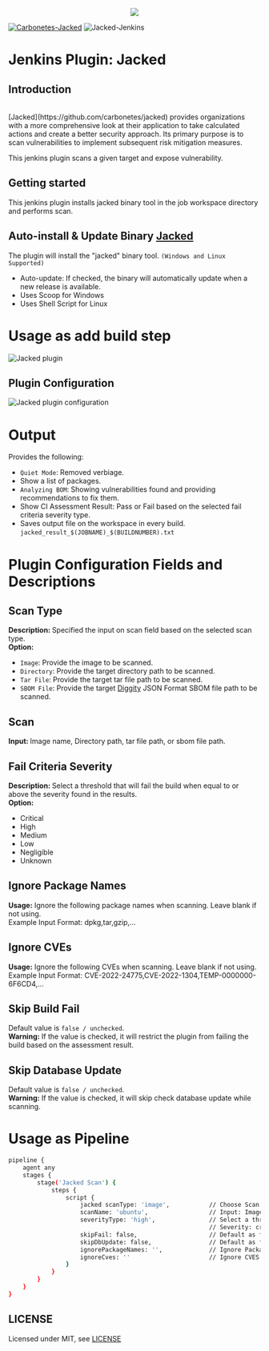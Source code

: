 <p align="center">
<img src="assets/logo.png">
</p>

[![Carbonetes-Jacked](https://img.shields.io/badge/carbonetes-jacked-%232f7ea3)](https://github.com/carbonetes/jacked)
![Jacked-Jenkins](https://img.shields.io/badge/jacked-jenkins--plugin-%232f7ea3)
# Jenkins Plugin: Jacked

## Introduction
<br>
[Jacked](https://github.com/carbonetes/jacked) provides organizations with a more comprehensive look at their application to take calculated actions and create a better security approach. Its primary purpose is to scan vulnerabilities to implement subsequent risk mitigation measures.

This jenkins plugin scans a given target and expose vulnerability.

## Getting started

This jenkins plugin installs jacked binary tool in the job workspace directory and performs scan. 
## Auto-install & Update Binary [Jacked](https://github.com/carbonetes/jacked)
The plugin will install the "jacked" binary tool. `(Windows and Linux Supported)`
- Auto-update: If checked, the binary will automatically update when a new release is available.
- Uses Scoop for Windows
- Uses Shell Script for Linux

# Usage as add build step
<img src="assets/add-build-step.png" alt="Jacked plugin" />

## Plugin Configuration

<img src="assets/configuration.png" alt="Jacked plugin configuration" />

# Output
Provides the following:
- `Quiet Mode`: Removed verbiage.
- Show a list of packages.
- `Analyzing BOM`: Showing vulnerabilities found and providing recommendations to fix them.
- Show CI Assessment Result: Pass or Fail based on the selected fail criteria severity type.
- Saves output file on the workspace in every build. `jacked_result_$(JOBNAME)_$(BUILDNUMBER).txt`


# Plugin Configuration Fields and Descriptions
## Scan Type
<b>Description: </b>Specified the input on scan field based on the selected scan type.
<br>
<b>Option:</b>
- `Image`: Provide the image to be scanned.
- `Directory`: Provide the target directory path to be scanned.
- `Tar File`: Provide the target tar file path to be scanned.
- `SBOM File`: Provide the target [Diggity](https://github.com/carbonetes/diggity) JSON Format SBOM file path to be scanned.
## Scan
<b>Input: </b> Image name, Directory path, tar file path, or sbom file path.
## Fail Criteria Severity
<b>Description: </b>Select a threshold that will fail the build when equal to or above the severity found in the results. 
<br>
<b>Option:</b> 
- Critical
- High
- Medium
- Low
- Negligible
- Unknown
## Ignore Package Names
<b>Usage:</b> Ignore the following package names when scanning. Leave blank if not using.
<br>
Example Input Format: dpkg,tar,gzip,...
## Ignore CVEs
<b>Usage:</b> Ignore the following CVEs when scanning. Leave blank if not using.
<br>
Example Input Format: CVE-2022-24775,CVE-2022-1304,TEMP-0000000-6F6CD4,...


## Skip Build Fail
Default value is `false / unchecked`.
<br>
<b>Warning:</b> If the value is checked, it will restrict the plugin from failing the build based on the assessment result.

## Skip Database Update
Default value is `false / unchecked`.
<br>
<b>Warning:</b> If the value is checked, it will skip check database update while scanning.

# Usage as Pipeline
```sh
pipeline {
    agent any
    stages {
        stage('Jacked Scan') {
            steps {
                script {
                    jacked scanType: 'image',           // Choose Scan Type: image, directory, tar, or sbom.
                    scanName: 'ubuntu',                 // Input: Image name, Directory path, tar file path, or sbom file path.
                    severityType: 'high',               // Select a threshold that will fail the build when equal to or above the severity found in the results. 
                                                        // Severity: critical, high, medium, low, negligible, unknown.
                    skipFail: false,                    // Default as false. Skip build to fail based on the assessment.
                    skipDbUpdate: false,                // Default as false. Skip Database Update when scanning.
                    ignorePackageNames: '',             // Ignore Package names when scanning... e.g. input: dpkg,tar,bash,...
                    ignoreCves: ''                      // Ignore CVES when scanning... e.g. input: CVE-2022-1271,CVE-2022-3715,CVE-2022-1664,...
                }
            }
        }
    }
}

```

## LICENSE

Licensed under MIT, see [LICENSE](LICENSE.md)

